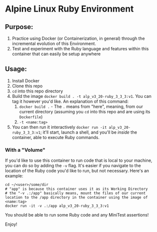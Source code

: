 # Alpine Linux Ruby Environment

## Purpose:
1. Practice using Docker (or Containerization, in general) through the incremental evolution of this Environment.
2. Test and experiment with the Ruby language and features within this container that can easily be setup anywhere

## Usage:
1. Install Docker
1. Clone this repo
1. `cd` into this repo directory
1. Build the image `docker build . -t alp_v3_20-ruby_3_3_3:v1`. You can tag it however you'd like. An explanation of this command:
    1. `docker build .` - The `.` means from "here", meaning, from our current directory (assuming you `cd` into this repo and are using its `Dockerfile`)
    1. `-t <name:tag>`
1. You can then run it interactively `docker run -it alp_v3_20-ruby_3_3_3:v1`; it'll start, launch a shell, and you'll be _inside_ the container, able to execute Ruby commands.

### With a "Volume"
If you'd like to use this container to run code that is local to your machine, you can do so by adding the `-v` flag. It's easier if you navigate to the location of the Ruby code you'd like to run, but not necessary. Here's an example:

```shell
cd ~/<user>/some/dir
# "app" is because this container uses it as its Working Directory
# the "-v .:/app" basically means, mount the files of our current location to the /app directory in the container using the image of <name:tag>
docker run -it -v .:/app alp_v3_20-ruby_3_3_3:v1
```

You should be able to run some Ruby code and any MiniTest assertions!

Enjoy!
